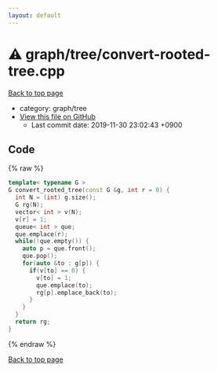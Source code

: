 ```yaml
---
layout: default
---
```


<!-- mathjax config similar to math.stackexchange -->
<script type="text/javascript" async
  src="https://cdnjs.cloudflare.com/ajax/libs/mathjax/2.7.5/MathJax.js?config=TeX-MML-AM_CHTML">
</script>
<script type="text/x-mathjax-config">
  MathJax.Hub.Config({
    TeX: { equationNumbers: { autoNumber: "AMS" }},
    tex2jax: {
      inlineMath: [ ['$','$'] ],
      processEscapes: true
    },
    "HTML-CSS": { matchFontHeight: false },
    displayAlign: "left",
    displayIndent: "2em"
  });
</script>

<script type="text/javascript" src="https://cdnjs.cloudflare.com/ajax/libs/jquery/3.4.1/jquery.min.js"></script>
<script src="https://cdn.jsdelivr.net/npm/jquery-balloon-js@1.1.2/jquery.balloon.min.js" integrity="sha256-ZEYs9VrgAeNuPvs15E39OsyOJaIkXEEt10fzxJ20+2I=" crossorigin="anonymous"></script>
<script type="text/javascript" src="../../../assets/js/copy-button.js"></script>
<link rel="stylesheet" href="../../../assets/css/copy-button.css" />


# :warning: graph/tree/convert-rooted-tree.cpp
<a href="../../../index.html">Back to top page</a>

* category: graph/tree
* <a href="{{ site.github.repository_url }}/blob/master/graph/tree/convert-rooted-tree.cpp">View this file on GitHub</a>
    - Last commit date: 2019-11-30 23:02:43 +0900




## Code
{% raw %}
```cpp
template< typename G >
G convert_rooted_tree(const G &g, int r = 0) {
  int N = (int) g.size();
  G rg(N);
  vector< int > v(N);
  v[r] = 1;
  queue< int > que;
  que.emplace(r);
  while(!que.empty()) {
    auto p = que.front();
    que.pop();
    for(auto &to : g[p]) {
      if(v[to] == 0) {
        v[to] = 1;
        que.emplace(to);
        rg[p].emplace_back(to);
      }
    }
  }
  return rg;
}

```
{% endraw %}

<a href="../../../index.html">Back to top page</a>

